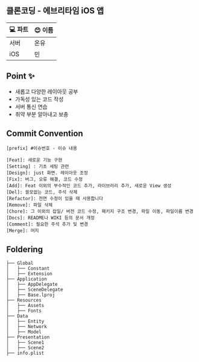 ## 클론코딩 - 에브리타임 iOS 앱

|💻 파트|😊 이름|
|------|---|
|서버|온유|
|iOS|민|



## Point ✨
- 새롭고 다양한 레이아웃 공부
- 가독성 있는 코드 작성
- 서버 통신 연습
- 취약 부분 알아내고 보충

## Commit Convention

```
[prefix] #이슈번호 - 이슈 내용

[Feat]: 새로운 기능 구현
[Setting] : 기초 세팅 관련
[Design]: just 화면. 레이아웃 조정
[Fix]: 버그, 오류 해결, 코드 수정
[Add]: Feat 이외의 부수적인 코드 추가, 라이브러리 추가, 새로운 View 생성
[Del]: 쓸모없는 코드, 주석 삭제
[Refactor]: 전면 수정이 있을 때 사용합니다
[Remove]: 파일 삭제
[Chore]: 그 이외의 잡일/ 버전 코드 수정, 패키지 구조 변경, 파일 이동, 파일이름 변경
[Docs]: README나 WIKI 등의 문서 개정
[Comment]: 필요한 주석 추가 및 변경
[Merge]: 머지 
```

## Foldering

```
├── Global
│   ├── Constant
│   ├── Extension
├── Application
│   ├── AppDelegate
│   ├── SceneDelegate
│   ├── Base.lproj
├── Resources
│   ├── Assets
│   ├── Fonts
├── Data
│   ├── Entity
│   ├── Network
│   ├── Model
├── Presentation
│   ├── Scene1
│   ├── Scene2
├── info.plist
```
